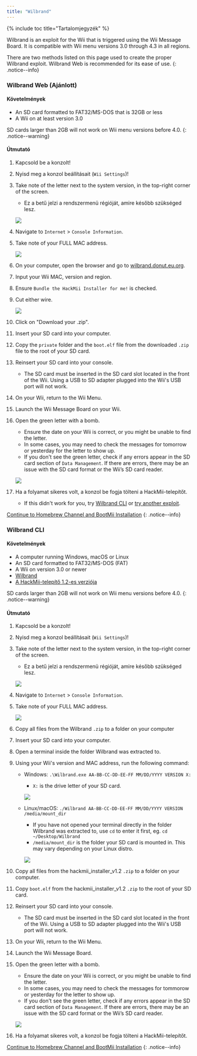 ```yaml
---
title: "Wilbrand"
---
```


{% include toc title="Tartalomjegyzék" %}

Wilbrand is an exploit for the Wii that is triggered using the Wii Message Board. It is compatible with Wii menu versions 3.0 through 4.3 in all regions.

There are two methods listed on this page used to create the proper Wilbrand exploit. Wilbrand Web is recommended for its ease of use.
{: .notice--info}

### Wilbrand Web (Ajánlott)

#### Követelmények

* An SD card formatted to FAT32/MS-DOS that is 32GB or less
* A Wii on at least version 3.0

SD cards larger than 2GB will not work on Wii menu versions before 4.0.
{: .notice--warning}

#### Útmutató

1. Kapcsold be a konzolt!
1. Nyisd meg a konzol beállításait (`Wii Settings`)!
1. Take note of the letter next to the system version, in the top-right corner of the screen.
    + Ez a betű jelzi a rendszermenü régióját, amire később szükséged lesz.

    ![](/images/wii/SystemMenuVersion.png)

1. Navigate to `Internet` > `Console Information`.
1. Take note of your FULL MAC address.

    ![](/images/wii/MacAddress.png)

1. On your computer, open the browser and go to [wilbrand.donut.eu.org](https://wilbrand.donut.eu.org/).
1. Input your Wii MAC, version and region.
1. Ensure `Bundle the HackMii Installer for me!` is checked.
1. Cut either wire.

    ![](/images/exploits/wilbrand/web.png)

1. Click on "Download your .zip".
1. Insert your SD card into your computer.
1. Copy the `private` folder and the `boot.elf` file from the downloaded `.zip` file to the root of your SD card.
1. Reinsert your SD card into your console.
    + The SD card must be inserted in the SD card slot located in the front of the Wii. Using a USB to SD adapter plugged into the Wii's USB port will not work.
1. On your Wii, return to the Wii Menu.
1. Launch the Wii Message Board on your Wii.
1. Open the green letter with a bomb.
    + Ensure the date on your Wii is correct, or you might be unable to find the letter.
    + In some cases, you may need to check the messages for tomorrow or yesterday for the letter to show up.
    + If you don't see the green letter, check if any errors appear in the SD card section of `Data Management`. If there are errors, there may be an issue with the SD card format or the Wii’s SD card reader.

    ![](/images/exploits/wilbrand/msgboard.png)

1. Ha a folyamat sikeres volt, a konzol be fogja tölteni a HackMii-telepítőt.
    + If this didn't work for you, try [Wilbrand CLI](#wilbrand-cli) or [try another exploit](get-started).

[Continue to Homebrew Channel and BootMii Installation](hbc)
{: .notice--info}

### Wilbrand CLI

#### Követelmények

* A computer running Windows, macOS or Linux
* An SD card formatted to FAT32/MS-DOS (FAT)
* A Wii on version 3.0 or newer
* [Wilbrand](https://static.wiidatabase.de/Wilbrand.zip)
* [A HackMii-telepítő 1.2-es verziója](https://bootmii.org/download/)

SD cards larger than 2GB will not work on Wii menu versions before 4.0.
{: .notice--warning}

#### Útmutató

1. Kapcsold be a konzolt!
1. Nyisd meg a konzol beállításait (`Wii Settings`)!
1. Take note of the letter next to the system version, in the top-right corner of the screen.
    + Ez a betű jelzi a rendszermenü régióját, amire később szükséged lesz.

    ![](/images/wii/SystemMenuVersion.png)

1. Navigate to `Internet` > `Console Information`.
1. Take note of your FULL MAC address.

    ![](/images/wii/MacAddress.png)

1. Copy all files from the Wilbrand `.zip` to a folder on your computer
1. Insert your SD card into your computer.
1. Open a terminal inside the folder Wilbrand was extracted to.
1. Using your Wii's version and MAC address, run the following command:

    + Windows: `.\Wilbrand.exe AA-BB-CC-DD-EE-FF MM/DD/YYYY VERSION X:`
        + `X:` is the drive letter of your SD card.

        ![](/images/exploits/wilbrand/windows.png)

    + Linux/macOS: `./Wilbrand AA-BB-CC-DD-EE-FF MM/DD/YYYY VERSION /media/mount_dir`
        + If you have not opened your terminal directly in the folder Wilbrand was extracted to, use `cd` to enter it first, eg. `cd ~/Desktop/Wilbrand`
        + `/media/mount_dir` is the folder your SD card is mounted in. This may vary depending on your Linux distro.

        ![](/images/exploits/wilbrand/linux.png)

1. Copy all files from the hackmii_installer_v1.2 `.zip` to a folder on your computer.
1. Copy `boot.elf` from the hackmii_installer_v1.2 `.zip` to the root of your SD card.
1. Reinsert your SD card into your console.
    + The SD card must be inserted in the SD card slot located in the front of the Wii. Using a USB to SD adapter plugged into the Wii's USB port will not work.
1. On your Wii, return to the Wii Menu.
1. Launch the Wii Message Board.
1. Open the green letter with a bomb.
    + Ensure the date on your Wii is correct, or you might be unable to find the letter.
    + In some cases, you may need to check the messages for tommorow or yesterday for the letter to show up.
    + If you don't see the green letter, check if any errors appear in the SD card section of `Data Management`. If there are errors, there may be an issue with the SD card format or the Wii’s SD card reader.

    ![](/images/exploits/wilbrand/msgboard.png)

1. Ha a folyamat sikeres volt, a konzol be fogja tölteni a HackMii-telepítőt.

[Continue to Homebrew Channel and BootMii Installation](hbc)
{: .notice--info}
